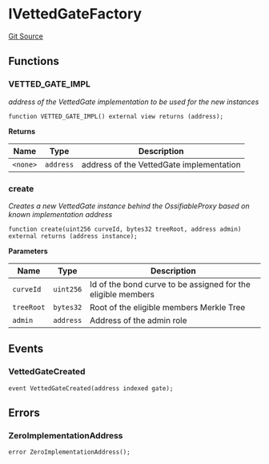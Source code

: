 # IVettedGateFactory
[Git Source](https://github.com/lidofinance/community-staking-module/blob/a195b01bbb6171373c6b27ef341ec075aa98a44e/src/interfaces/IVettedGateFactory.sol)


## Functions
### VETTED_GATE_IMPL

*address of the VettedGate implementation to be used for the new instances*


```solidity
function VETTED_GATE_IMPL() external view returns (address);
```
**Returns**

|Name|Type|Description|
|----|----|-----------|
|`<none>`|`address`|address of the VettedGate implementation|


### create

*Creates a new VettedGate instance behind the OssifiableProxy based on known implementation address*


```solidity
function create(uint256 curveId, bytes32 treeRoot, address admin) external returns (address instance);
```
**Parameters**

|Name|Type|Description|
|----|----|-----------|
|`curveId`|`uint256`|Id of the bond curve to be assigned for the eligible members|
|`treeRoot`|`bytes32`|Root of the eligible members Merkle Tree|
|`admin`|`address`|Address of the admin role|


## Events
### VettedGateCreated

```solidity
event VettedGateCreated(address indexed gate);
```

## Errors
### ZeroImplementationAddress

```solidity
error ZeroImplementationAddress();
```

